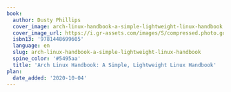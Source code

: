 ```yaml
---
book:
  author: Dusty Phillips
  cover_image: arch-linux-handbook-a-simple-lightweight-linux-handbook.jpg
  cover_image_url: https://i.gr-assets.com/images/S/compressed.photo.goodreads.com/books/1349043965l/9432403.jpg
  isbn13: '9781448699605'
  language: en
  slug: arch-linux-handbook-a-simple-lightweight-linux-handbook
  spine_color: '#5495aa'
  title: 'Arch Linux Handbook: A Simple, Lightweight Linux Handbook'
plan:
  date_added: '2020-10-04'
---
```

